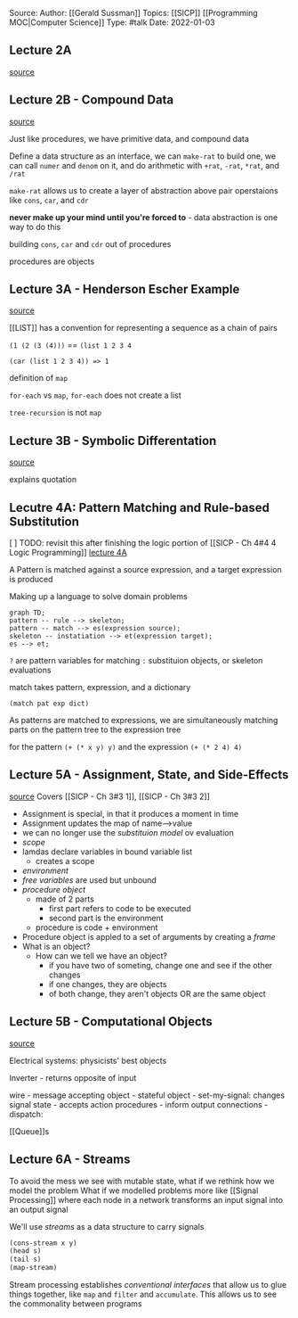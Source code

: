 Source: 
Author: [[Gerald Sussman]]
Topics: [[SICP]] [[Programming MOC|Computer Science]]
Type: #talk
Date: 2022-01-03

## Lecture 2A
[source](https://ocw.mit.edu/courses/electrical-engineering-and-computer-science/6-001-structure-and-interpretation-of-computer-programs-spring-2005/video-lectures/2a-higher-order-procedures)

## Lecture 2B - Compound Data
[source](https://ocw.mit.edu/courses/electrical-engineering-and-computer-science/6-001-structure-and-interpretation-of-computer-programs-spring-2005/video-lectures/2b-compound-data)

Just like procedures, we have primitive data, and compound data

Define a data structure as an interface, we can `make-rat` to build one, we can call `numer` and `denom` on it, and do arithmetic with `+rat`, `-rat`, `*rat`, and `/rat`

`make-rat` allows us to create a layer of abstraction above pair operstaions like `cons`, `car`, and `cdr`

**never make up your mind until you're forced to** - data abstraction is one way to do this

building `cons`, `car` and `cdr` out of procedures

procedures are objects

## Lecture 3A - Henderson Escher Example
[source](https://ocw.mit.edu/courses/electrical-engineering-and-computer-science/6-001-structure-and-interpretation-of-computer-programs-spring-2005/video-lectures/3a-henderson-escher-example)

[[LIST]] has a convention for representing a sequence as a chain of pairs

`(1 (2 (3 (4)))` == `(list 1 2 3 4`

`(car (list 1 2 3 4)) => 1`

definition of `map`

`for-each` vs `map`, `for-each` does not create a list

`tree-recursion` is not `map`


## Lecture 3B - Symbolic Differentation
[source](https://ocw.mit.edu/courses/electrical-engineering-and-computer-science/6-001-structure-and-interpretation-of-computer-programs-spring-2005/video-lectures/3b-symbolic-differentiation-quotation)

explains quotation


## Lecutre 4A: Pattern Matching and Rule-based Substitution
[ ] TODO: revisit this after finishing the logic portion of [[SICP - Ch 4#4 4 Logic Programming]]
[lecture 4A](https://ocw.mit.edu/courses/electrical-engineering-and-computer-science/6-001-structure-and-interpretation-of-computer-programs-spring-2005/video-lectures/4a-pattern-matching-and-rule-based-substitution)

A Pattern is matched against a source expression, and a target expression is produced

Making up a language to solve domain problems

```mermaid
graph TD;
pattern -- rule --> skeleton;
pattern -- match --> es(expression source);
skeleton -- instatiation --> et(expression target);
es --> et;
```

 `?` are pattern variables for matching
`:` substituion objects, or skeleton evaluations

match takes pattern, expression, and a dictionary

`(match pat exp dict)`

As patterns are matched to expressions, we are simultaneously matching parts on the pattern tree to the expression tree

for the pattern `(+ (* x y) y)` and the expression `(+ (* 2 4) 4)`

## Lecture 5A - Assignment, State, and Side-Effects
[source](https://www.youtube.com/watch?v=dO1aqPBJCPg&list=PLE18841CABEA24090&index=9)
Covers [[SICP - Ch 3#3 1]],  [[SICP - Ch 3#3 2]]

- Assignment is special, in that it produces a moment in time
- Assignment updates the map of name-->value
- we can no longer use the *substituion model* ov evaluation
- *scope* 
- lamdas declare variables in bound variable list
	- creates a scope
- *environment*
- *free variables* are used but unbound
- *procedure object*
	- made of 2 parts
		- first part refers to code to be executed
		- second part is the environment
	- procedure is code + environment
- Procedure object is appled to a set of arguments by creating a *frame*
- What is an object?
	- How can we tell we have an object?
		- if you have two of someting, change one and see if the other changes
		- if one changes, they are objects
		- of both change, they aren't objects OR are the same object

## Lecture 5B - Computational Objects
[source](https://www.youtube.com/watch?v=yedzRWhi-9E&list=PLE18841CABEA24090&index=10)

Electrical systems: physicists' best objects

Inverter - returns opposite of input

wire - message accepting object
    - stateful object
	- set-my-signal: changes signal state
	- accepts action procedures
		- inform output connections
	- dispatch: 
	
[[Queue]]s

## Lecture 6A - Streams
To avoid the mess we see with mutable state, what if we rethink how we model the problem
What if we modelled problems more like [[Signal Processing]] where each node in a network transforms an input signal into an output signal

We'll use _streams_ as a data structure to carry signals

```scheme
(cons-stream x y)
(head s)
(tail s)
(map-stream)
```

Stream processing establishes _conventional interfaces_ that allow us to glue things together, like `map` and `filter` and `accumulate`. This allows us to see the commonality between programs